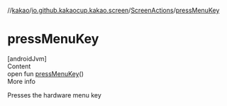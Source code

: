 //[kakao](../../../index.md)/[io.github.kakaocup.kakao.screen](../index.md)/[ScreenActions](index.md)/[pressMenuKey](press-menu-key.md)



# pressMenuKey  
[androidJvm]  
Content  
open fun [pressMenuKey](press-menu-key.md)()  
More info  


Presses the hardware menu key

  



